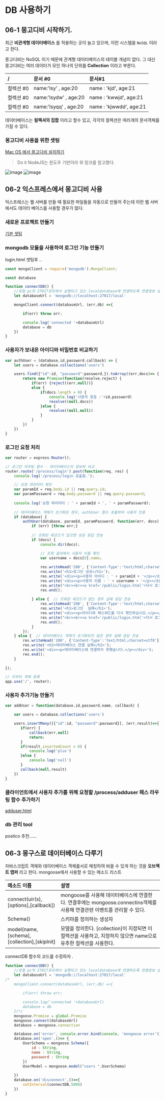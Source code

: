 # DB 사용하기
## 06-1 몽고디비 시작하기. 
최근 **비관계형 데이터베이스** 를 적용하는 곳이 늘고 있으며, 이런 시스템을 `NoSQL` 이라고 한다. 

몽고디비는 NoSQL 이기 때문에 관계형 데이터베이스의 테이블 개념이 없다. 그 대신 몽고디비는 여러 데이터가 모인 하나의 단위를 **Collection** 이라고 부른다.

|/|문서 #0|문서#1|
| :-- | :-- | :-- |
|컬렉션 #0|name:'lsy' , age:20|name : 'kjd', age:21|
|컬렉션 #0|name:'lsydw' , age:20|name : 'kwwjd', age:21|
|컬렉션 #0|name:'lsyqq' , age:20|name : 'kjwwdd', age:21|

데이터베이스는 **컬렉셔의 집합** 이라고 할수 있고, 각각의 컬렉션은 여러개의 문서객체를 가질 수 있다. 

### 몽고디비 사용을 위한 셋팅 
[Mac OS 에서 몽고디비 설치하기](https://nesoy.github.io/articles/2017-04/MongoDB)
> Do it NodeJS는 윈도우 기반이라 위 링크를 참고했다. 

![image](https://user-images.githubusercontent.com/18658235/44315970-c6461780-a463-11e8-837d-22bbdae9b878.png)
![image](https://user-images.githubusercontent.com/18658235/44315998-f8f01000-a463-11e8-9d34-46db341295fd.png)

## 06-2 익스프레스에서 몽고디비 사용
익스프레스는 웹 서버를 만들 때 필요한 파일들을 자동으로 만들어 주는데 이런 웹 서버에서도 데이터 베이스를 사용할 경우가 많다. 

### 새로운 프로젝트 만들기 
[기본 셋팅 ](https://github.com/SoYoung210/Study_note/blob/master/Do_it_NodeJS/DataBaseExample/app.js)

### mongodb 모듈을 사용하여 로그인 기능 만들기 
login.html 셋팅후 ..

```javascript
const mongoClient = require('mongodb').MongoClient;

const database

function connectDB() {
    //로컬 pc의 27017포트에서 실행되고 있는 localdatabase에 연결하도록 연결정보 설정.
    let databaseUrl = 'mongodb://localhost:27017/local'

    mongoClient.connect(databaseUrl, (err,db) =>{

        if(err) throw err;

        console.log('connected '+databaseUrl)
        database = db
    })
}
```

### 사용자가 보내온 아이디와 비밀번호 비교하기
```javascript
var authUser = (database,id,password,callback) => {
    let users = database.collections('users')

    users.find({"id":id, "password":password,}).toArray((err,docs)=> {
        return new Promise(function(resolve,reject) {
            if(err) {reject((err,null))}
            else {
                if(docs.length > 0) {
                    console.log('사용자 찾음 :'+id,password)
                    resolve((null,docs))
                }else {
                    resolve((null,null))
                }
            }
        })
    })
}
```
### 로그인 요청 처리
```javascript
var router = express.Router();

// 로그인 라우팅 함수 - 데이터베이스의 정보와 비교
router.route('/process/login').post(function(req, res) {
	console.log('/process/login 호출됨.');

    // 요청 파라미터 확인
    var paramId = req.body.id || req.query.id;
    var paramPassword = req.body.password || req.query.password;
	
    console.log('요청 파라미터 : ' + paramId + ', ' + paramPassword);
    
    // 데이터베이스 객체가 초기화된 경우, authUser 함수 호출하여 사용자 인증
	if (database) {
		authUser(database, paramId, paramPassword, function(err, docs) {
			if (err) {throw err;}
			
            // 조회된 레코드가 있으면 성공 응답 전송
			if (docs) {
				console.dir(docs);

                // 조회 결과에서 사용자 이름 확인
				var username = docs[0].name;
				
				res.writeHead('200', {'Content-Type':'text/html;charset=utf8'});
				res.write('<h1>로그인 성공</h1>');
				res.write('<div><p>사용자 아이디 : ' + paramId + '</p></div>');
				res.write('<div><p>사용자 이름 : ' + username + '</p></div>');
				res.write("<br><br><a href='/public/login.html'>다시 로그인하기</a>");
				res.end();
			
			} else {  // 조회된 레코드가 없는 경우 실패 응답 전송
				res.writeHead('200', {'Content-Type':'text/html;charset=utf8'});
				res.write('<h1>로그인  실패</h1>');
				res.write('<div><p>아이디와 패스워드를 다시 확인하십시오.</p></div>');
				res.write("<br><br><a href='/public/login.html'>다시 로그인하기</a>");
				res.end();
			}
		});
	} else {  // 데이터베이스 객체가 초기화되지 않은 경우 실패 응답 전송
		res.writeHead('200', {'Content-Type':'text/html;charset=utf8'});
		res.write('<h2>데이터베이스 연결 실패</h2>');
		res.write('<div><p>데이터베이스에 연결하지 못했습니다.</p></div>');
		res.end();
	}
	
});

// 라우터 객체 등록
app.use('/', router);
```

### 사용자 추가기능 만들기
```javascript
var addUser = function(database,id,password,name, callback) {

    var users = database.collections('users')

    users.insertMany([{"id":id, "password":password}], (err,result)=>{
       if(err) {
           callback(err,null)
           return;
       }
       if(result.insertedCount > 0) {
           console.log('plus')
       }else {
           console.log('null')
       }
       callback(null,result)
    })
}
```

### 클라이언트에서 사용자 추가를 위해 요청할 /process/adduser 패스 라우팅 함수 추가하기 
[adduser.html](https://github.com/SoYoung210/Study_note/blob/master/Do_it_NodeJS/DataBaseExample/public/adduser.html)
### db 관리 tool
postico 추천...... 

## 06-3 몽구스로 데이터베이스 다루기 
자바스크립트 객체와 데이터베이스 객체를서로 매칭하여 바꿀 수 있게 하는 것을 **오브젝트 맵퍼** 라고 한다. 
mongoose에서 사용할 수 있는 메소드 리스트 

|메소드 이름|설명|
| :-- | :-- |
|connect(uir(s),[options],[callback])|mongoose를 사용해 데이터베이스에 연결한다. 연결후에는 mongoose.connectins객체를 사용해 연결관련 이벤트를 관리할 수 있다. |
|Schema()|스키마를 정의하는 생성자 |
|model(name,[schema],[collection],[skiplnit]|모델을 정의한다. [collection]이 지정되면 이 컬렉션을 사용하고, 지정하지 않으면 name으로 유추한 컬렉션을 사용한다. |

connectDB 함수의 코드를 수정하자 .
```javascript
function connectDB() {
    //로컬 pc의 27017포트에서 실행되고 있는 localdatabase에 연결하도록 연결정보 설정.
    let databaseUrl = 'mongodb://localhost:27017/local'
/*
    mongoClient.connect(databaseUrl, (err,db) =>{
        
        if(err) throw err;

        console.log('connected '+databaseUrl)
        database = db
    })*/
    mongoose.Promise = global.Promise
    mongoose.connect(databaseUrl)
    database = mongoose.connection

    database.on('error', console.error.bind(console, 'mongoose error'))
    database.on('open',()=> {
        UserSchema = mongoose.Schema({
            id : String,
            name : String,
            password : String
        })
        UserModel = mongoose.model("users ",UserSchema)
        
    })
    database.on('disconnect',()=>{
        setInterval(connectDB,5000)
    })
}
```
